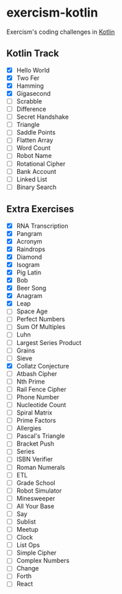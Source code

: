 # exercism-kotlin
Exercism's coding challenges in [Kotlin](https://exercism.io/tracks/kotlin/exercises)

## Kotlin Track
- [x] Hello World
- [x] Two Fer
- [x] Hamming
- [x] Gigasecond
- [ ] Scrabble
- [ ] Difference
- [ ] Secret Handshake
- [ ] Triangle
- [ ] Saddle Points
- [ ] Flatten Array
- [ ] Word Count
- [ ] Robot Name
- [ ] Rotational Cipher
- [ ] Bank Account
- [ ] Linked List
- [ ] Binary Search

## Extra Exercises
- [x] RNA Transcription
- [x] Pangram
- [x] Acronym
- [x] Raindrops
- [x] Diamond
- [x] Isogram
- [x] Pig Latin
- [x] Bob
- [x] Beer Song
- [x] Anagram
- [x] Leap
- [ ] Space Age
- [ ] Perfect Numbers
- [ ] Sum Of Multiples
- [ ] Luhn
- [ ] Largest Series Product
- [ ] Grains
- [ ] Sieve
- [x] Collatz Conjecture
- [ ] Atbash Cipher
- [ ] Nth Prime
- [ ] Rail Fence Cipher
- [ ] Phone Number
- [ ] Nucleotide Count
- [ ] Spiral Matrix
- [ ] Prime Factors
- [ ] Allergies
- [ ] Pascal's Triangle
- [ ] Bracket Push
- [ ] Series
- [ ] ISBN Verifier
- [ ] Roman Numerals
- [ ] ETL
- [ ] Grade School
- [ ] Robot Simulator
- [ ] Minesweeper
- [ ] All Your Base
- [ ] Say
- [ ] Sublist
- [ ] Meetup
- [ ] Clock
- [ ] List Ops
- [ ] Simple Cipher
- [ ] Complex Numbers
- [ ] Change
- [ ] Forth
- [ ] React
